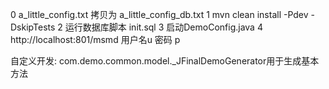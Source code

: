 0 a_little_config.txt 拷贝为 a_little_config_db.txt
1 mvn clean install -Pdev -DskipTests
2 运行数据库脚本 init.sql
3 启动DemoConfig.java
4 http://localhost:801/msmd  用户名u 密码 p


自定义开发: com.demo.common.model._JFinalDemoGenerator用于生成基本方法